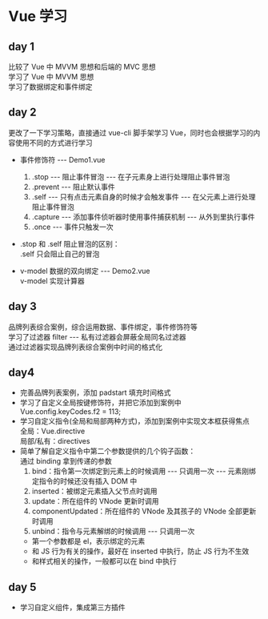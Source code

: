 # Vue 学习  

## day 1  

比较了 Vue 中 MVVM 思想和后端的 MVC 思想  
学习了 Vue 中 MVVM 思想  
学习了数据绑定和事件绑定

## day 2  

更改了一下学习策略，直接通过 vue-cli 脚手架学习 Vue，同时也会根据学习的内容使用不同的方式进行学习  

- 事件修饰符 --- Demo1.vue  
  1. .stop --- 阻止事件冒泡 --- 在子元素身上进行处理阻止事件冒泡  
  2. .prevent --- 阻止默认事件
  3. .self --- 只有点击元素自身的时候才会触发事件 --- 在父元素上进行处理阻止事件冒泡  
  4. .capture --- 添加事件侦听器时使用事件捕获机制 --- 从外到里执行事件
  5. .once --- 事件只触发一次

- .stop 和 .self 阻止冒泡的区别：  
  .self 只会阻止自己的冒泡  

- v-model 数据的双向绑定 --- Demo2.vue  
  v-model 实现计算器  

## day 3  

品牌列表综合案例，综合运用数据、事件绑定，事件修饰符等  
学习了过滤器 filter --- 私有过滤器会屏蔽全局同名过滤器  
通过过滤器实现品牌列表综合案例中时间的格式化  

## day4  

- 完善品牌列表案例，添加 padstart 填充时间格式  
- 学习了自定义全局按键修饰符，并把它添加到案例中  
  Vue.config.keyCodes.f2 = 113;
- 学习自定义指令(全局和局部两种方式)，添加到案例中实现文本框获得焦点  
  全局：Vue.directive  
  局部/私有：directives  
- 简单了解自定义指令中第二个参数提供的几个钩子函数：  
  通过 binding 拿到传递的参数  
  1. bind：指令第一次绑定到元素上的时候调用 --- 只调用一次 --- 元素刚绑定指令的时候还没有插入 DOM 中  
  2. inserted：被绑定元素插入父节点时调用
  3. update：所在组件的 VNode 更新时调用
  4. componentUpdated：所在组件的 VNode 及其孩子的 VNode 全部更新时调用
  5. unbind：指令与元素解绑的时候调用 --- 只调用一次  
  - 第一个参数都是 el，表示绑定的元素
  - 和 JS 行为有关的操作，最好在 inserted 中执行，防止 JS 行为不生效
  - 和样式相关的操作，一般都可以在 bind 中执行

## day 5

- 学习自定义组件，集成第三方插件  
